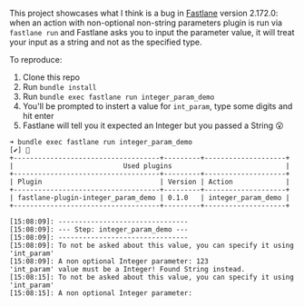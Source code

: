 This project showcases what I think is a bug in [Fastlane](github.com/fastlane/fastlane) version 2.172.0: when an action with non-optional non-string parameters plugin is run via `fastlane run` and Fastlane asks you to input the parameter value, it will treat your input as a string and not as the specified type.

To reproduce:

1. Clone this repo
2. Run `bundle install`
3. Run `bundle exec fastlane run integer_param_demo`
4. You'll be prompted to instert a value for `int_param`, type some digits and hit enter
5. Fastlane will tell you it expected an Integer but you passed a String 😮

```
➜ bundle exec fastlane run integer_param_demo
[✔] 🚀
+------------------------------------+---------+--------------------+
|                           Used plugins                            |
+------------------------------------+---------+--------------------+
| Plugin                             | Version | Action             |
+------------------------------------+---------+--------------------+
| fastlane-plugin-integer_param_demo | 0.1.0   | integer_param_demo |
+------------------------------------+---------+--------------------+

[15:08:09]: --------------------------------
[15:08:09]: --- Step: integer_param_demo ---
[15:08:09]: --------------------------------
[15:08:09]: To not be asked about this value, you can specify it using 'int_param'
[15:08:09]: A non optional Integer parameter: 123
'int_param' value must be a Integer! Found String instead.
[15:08:15]: To not be asked about this value, you can specify it using 'int_param'
[15:08:15]: A non optional Integer parameter:
```

